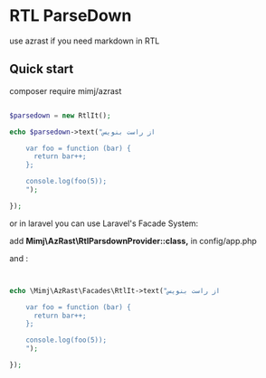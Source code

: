 
RTL ParseDown
=====
use azrast if you need markdown in RTL 

Quick start
-----------
composer require mimj/azrast

``` php

$parsedown = new RtlIt();

echo $parsedown->text("از راست بنویس

    var foo = function (bar) {
      return bar++;
    };

    console.log(foo(5));
    ");

});
```

or in laravel you can use Laravel's Facade System:

add  **Mimj\AzRast\RtlParsdownProvider::class,** in config/app.php

and :

``` php


echo \Mimj\AzRast\Facades\RtlIt->text("از راست بنویس

    var foo = function (bar) {
      return bar++;
    };

    console.log(foo(5));
    ");

});
```



